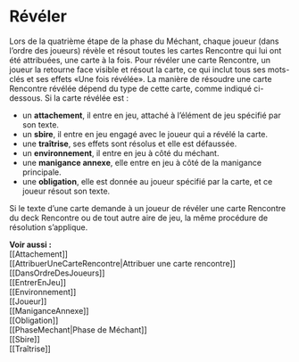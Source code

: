 # Révéler
Lors de la quatrième étape de la phase du Méchant, chaque joueur (dans l’ordre des joueurs) révèle et résout toutes les cartes Rencontre qui lui ont été attribuées, une carte à la fois. Pour révéler une carte Rencontre, un joueur la retourne face visible et résout la carte, ce qui inclut tous ses mots-clés et ses effets «Une fois révélée». La manière de résoudre une carte Rencontre révélée dépend du type de cette carte, comme indiqué ci-dessous. Si la carte révélée est :  
- un **attachement**, il entre en jeu, attaché à l’élément de jeu spécifié par son texte. 
- un **sbire**, il entre en jeu engagé avec le joueur qui a révélé la carte. 
- une **traîtrise**, ses effets sont résolus et elle est défaussée.
- un **environnement**, il entre en jeu à côté du méchant.
- une **manigance annexe**, elle entre en jeu à côté de la manigance principale.
- une **obligation**, elle est donnée au joueur spécifié par la carte, et ce joueur résout son texte.  

Si le texte d’une carte demande à un joueur de révéler une carte Rencontre du deck Rencontre ou de tout autre aire de jeu, la même procédure de résolution s’applique. 

**Voir aussi :**  
[[Attachement]]  
[[AttribuerUneCarteRencontre|Attribuer une carte rencontre]]  
[[DansOrdreDesJoueurs]]  
[[EntrerEnJeu]]  
[[Environnement]]  
[[Joueur]]  
[[ManiganceAnnexe]]  
[[Obligation]]  
[[PhaseMechant|Phase de Méchant]]  
[[Sbire]]  
[[Traîtrise]]